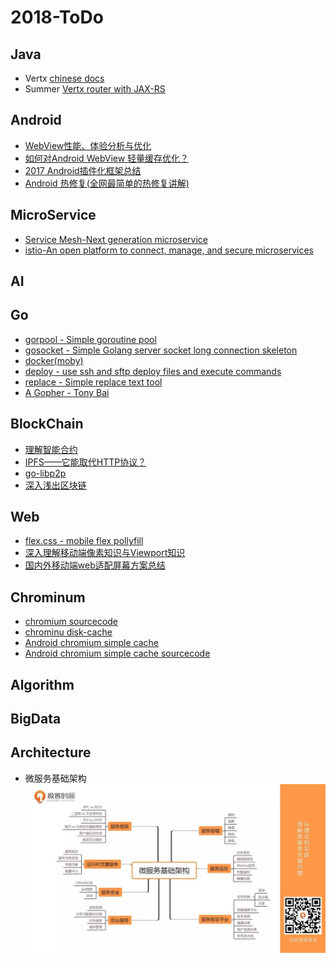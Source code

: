 # 2018-ToDo

## Java
- Vertx
  [chinese docs](https://vertxchina.github.io/vertx-translation-chinese/)
- Summer
  [Vertx router with JAX-RS](https://github.com/yale8848/Summer)
  
## Android
- [WebView性能、体验分析与优化](https://tech.meituan.com/WebViewPerf.html)
- [如何对Android WebView 轻量缓存优化？](https://mp.weixin.qq.com/s?__biz=MzUxMzcxMzE5Ng==&mid=2247488181&amp;idx=1&amp;sn=0db95b1ad2972100d5206fedaf4cf085&source=41#wechat_redirect)
- [2017 Android插件化框架总结](http://www.360doc.com/content/17/0915/16/99071_687431479.shtml)
- [Android 热修复(全网最简单的热修复讲解)](https://www.jianshu.com/p/d17519d4952e)
## MicroService
- [Service Mesh-Next generation microservice](https://servicemesh.gitbooks.io/awesome-servicemesh/mesh/2017/service-mesh-next-generation-of-microservice/)
- [istio-An open platform to connect, manage, and secure microservices](https://github.com/istio/istio)
## AI
## Go
- [gorpool - Simple goroutine pool](https://github.com/yale8848/gorpool)
- [gosocket - Simple Golang server socket long connection skeleton](https://github.com/yale8848/gosocket)
- [docker(moby)](https://github.com/moby/moby)
- [deploy - use ssh and sftp deploy files and execute commands](https://github.com/yale8848/deploy)
- [replace - Simple replace text tool](https://github.com/yale8848/replace)
- [A Gopher - Tony Bai ](https://tonybai.com)
## BlockChain

- [理解智能合约](https://dbarobin.com/2018/01/24/blockchain-smart-contract/?hmsr=toutiao.io&utm_medium=toutiao.io&utm_source=toutiao.io)
- [IPFS——它能取代HTTP协议？](https://www.jianshu.com/p/ddccae89a49a)
- [go-libp2p](https://github.com/libp2p/go-libp2p)
- [深入浅出区块链](https://learnblockchain.cn)

## Web
- [flex.css - mobile flex pollyfill](https://github.com/lzxb/flex.css)
- [深入理解移动端像素知识与Viewport知识](https://blog.csdn.net/aiolos1111/article/details/51967744)
- [国内外移动端web适配屏幕方案总结](https://www.cnblogs.com/Sroot/p/5922937.html)
## Chrominum
- [chromium sourcecode](https://chromium.googlesource.com/chromium/)
- [chrominu disk-cache](https://www.chromium.org/developers/design-documents/network-stack/disk-cache)
- [Android chromium simple cache](https://www.chromium.org/developers/design-documents/network-stack/disk-cache/very-simple-backend)
- [Android chromium simple cache sourcecode](https://chromium.googlesource.com/chromium/src/+/master/net/disk_cache/simple/)
## Algorithm
## BigData
## Architecture
- 微服务基础架构
  ![](arts/micro-architecture.png)
  

